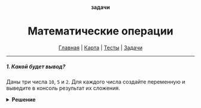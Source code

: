 <div align="center">

#### задачи
# Математические операции

[Главная](https://github.com/dollaween/junior-roadmap/)
|
[Карта](/roadmap/README.md)
|
[Тесты](/tests/README.md)
|
[Задачи](/tasks/README.md)

</div>

---

##### 1. Какой будет вывод?

Даны три числа `10`, `5` и `2`. Для каждого числа создайте переменную и выведите в консоль результат их сложения.

<details><summary><b>Решение</b></summary>
<p>

```javascript
const a = 10
const b = 5
const c = 2

console.log(a + b + c)
```

</p>
</details>

